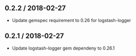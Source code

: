 ## 0.2.2 / 2018-02-27

* Update gemspec requirement to 0.26 for logstash-logger

## 0.2.1 / 2018-02-27

* Update logstash-logger gem dependeny to 0.26.1
